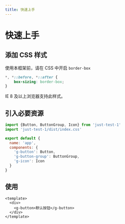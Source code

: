```yaml
---
title: 快速上手
---
```


# 快速上手

## 添加 CSS 样式

使用本框架前，请在 CSS 中开启 `border-box`

```css
*, *::before, *::after { 
    box-sizing: border-box;
}
```

IE 8 及以上浏览器支持此样式。

## 引入必要资源

```js
import {Button, ButtonGroup, Icon} from 'just-test-1'
import 'just-test-1/dist/index.css'

export default {
  name: 'app',
  components: {
    'g-button': Button,
    'g-button-group': ButtonGroup,
    'g-icon': Icon
  }
}
```

## 使用

```vue
<template>
  <div>
    <g-button>默认按钮</g-button>
  </div>
</template>
```